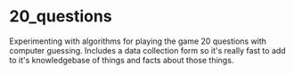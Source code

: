 20_questions
============

Experimenting with algorithms for playing the game 20 questions with computer guessing. Includes a data collection form so it's really fast to add to it's knowledgebase of things and facts about those things.